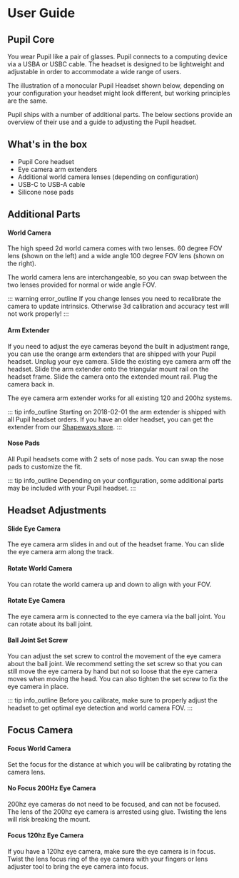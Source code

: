 # User Guide

## Pupil Core

You wear Pupil like a pair of glasses. Pupil connects to a computing device via a USBA or USBC cable. The headset is designed to be lightweight and adjustable in order to accommodate a wide range of users.

The illustration of a monocular Pupil Headset shown below, depending on your configuration your headset might look different, but working principles are the same.

Pupil ships with a number of additional parts. The below sections provide an overview of their use and a guide to adjusting the Pupil headset.

## What's in the box

- Pupil Core headset
- Eye camera arm extenders
- Additional world camera lenses (depending on configuration)
- USB-C to USB-A cable
- Silicone nose pads

## Additional Parts

#### World Camera
The high speed 2d world camera comes with two lenses.
60 degree FOV lens (shown on the left) and a wide angle 100 degree FOV lens (shown on the right).

The world camera lens are interchangeable, so you can swap between the two lenses provided for normal or wide angle FOV.

::: warning
<v-icon large color="warning">error_outline</v-icon>
If you change lenses you need to recalibrate the camera to update intrinsics. Otherwise 3d calibration and accuracy test will not work properly!
:::

#### Arm Extender
If you need to adjust the eye cameras beyond the built in adjustment range,
you can use the orange arm extenders that are shipped with your Pupil headset.
Unplug your eye camera. Slide the existing eye camera arm off the headset.
Slide the arm extender onto the triangular mount rail on the headset frame.
Slide the camera onto the extended mount rail. Plug the camera back in.

The eye camera arm extender works for all existing 120 and 200hz systems.

::: tip
<v-icon large color="info">info_outline</v-icon>
Starting on 2018-02-01 the arm extender is shipped with all Pupil headset orders. If you have an older headset, you can get the extender from our [Shapeways store](http://shpws.me/PL6w).
:::

#### Nose Pads
All Pupil headsets come with 2 sets of nose pads. You can swap the nose pads to customize the fit.

::: tip
<v-icon large color="info">info_outline</v-icon>
Depending on your configuration, some additional parts may be included with your Pupil headset.
:::

## Headset Adjustments

#### Slide Eye Camera
The eye camera arm slides in and out of the headset frame. You can slide the eye camera arm along the track.

#### Rotate World Camera
You can rotate the world camera up and down to align with your FOV.

#### Rotate Eye Camera
The eye camera arm is connected to the eye camera via the ball joint. You can rotate about its ball joint.

#### Ball Joint Set Screw
You can adjust the set screw to control the movement of the eye camera about the ball joint.
We recommend setting the set screw so that you can still move the eye camera by hand but not so loose that the eye camera moves when moving the head.
You can also tighten the set screw to fix the eye camera in place.

::: tip
<v-icon large color="info">info_outline</v-icon>
Before you calibrate, make sure to properly adjust the headset to get optimal eye detection and world camera FOV.
:::

## Focus Camera

#### Focus World Camera

Set the focus for the distance at which you will be calibrating by rotating the camera lens.

#### No Focus 200Hz Eye Camera

200hz eye cameras do not need to be focused, and can not be focused. The lens of the 200hz eye camera is arrested using glue. Twisting the lens will risk breaking the mount.

#### Focus 120hz Eye Camera

If you have a 120hz eye camera, make sure the eye camera is in focus. Twist the lens focus ring of the eye camera with your fingers or lens adjuster tool to bring the eye camera into focus.